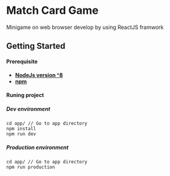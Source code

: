 # Match Card Game
Minigame on web browser develop by using ReactJS framwork

## Getting Started
#### Prerequisite
 * [**NodeJs version ^8**](https://nodejs.org/en/download/)
 * [**npm**](https://www.npmjs.com/get-npm)
 
 
 #### Runing project
 ##### Dev environment
```
cd app/ // Go to app directory
npm install
npm run dev
```
##### Production environment
```
cd app/ // Go to app directory
npm run production
```

